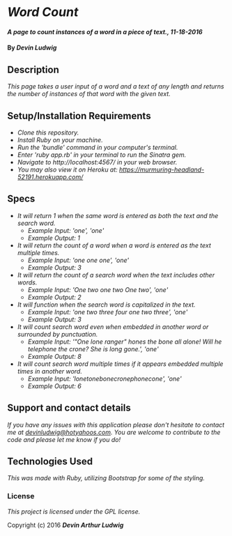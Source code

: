 # _Word Count_

#### _A page to count instances of a word in a piece of text., 11-18-2016_

#### By _**Devin Ludwig**_

## Description

_This page takes a user input of a word and a text of any length and returns the number of instances of that word with the given text._

## Setup/Installation Requirements

* _Clone this repository._
* _Install Ruby on your machine._
* _Run the 'bundle' command in your computer's terminal._
* _Enter 'ruby app.rb' in your terminal to run the Sinatra gem._
* _Navigate to http://localhost:4567/ in your web browser._
* _You may also view it on Heroku at: https://murmuring-headland-52191.herokuapp.com/_

## Specs

* _It will return 1 when the same word is entered as both the text and the search word._
  * _Example Input: 'one', 'one'_
  * _Example Output: 1_
* _It will return the count of a word when a word is entered as the text multiple times._
  * _Example Input: 'one one one', 'one'_
  * _Example Output: 3_
* _It will return the count of a search word when the text includes other words._
  * _Example Input: 'One two one two One two', 'one'_
  * _Example Output: 2_
* _It will function when the search word is capitalized in the text._
  * _Example Input: 'one two three four one two three', 'one'_
  * _Example Output: 3_
* _It will count search word even when embedded in another word or surrounded by punctuation._
  * _Example Input: '"One lone ranger" hones the bone all alone! Will he telephone the crone? She is long gone.', 'one'_
  * _Example Output: 8_
* _It will count search word multiple times if it appears embedded multiple times in another word._
  * _Example Input: 'lonetonebonecronephonecone', 'one'_
  * _Example Output: 6_

## Support and contact details

_If you have any issues with this application please don't hesitate to contact me at devinludwig@hotyahoos.com. You are welcome to contribute to the code and please let me know if you do!_

## Technologies Used

_This was made with Ruby, utilizing Bootstrap for some of the styling._

### License

*This project is licensed under the GPL license.*

Copyright (c) 2016 **_Devin Arthur Ludwig_**
